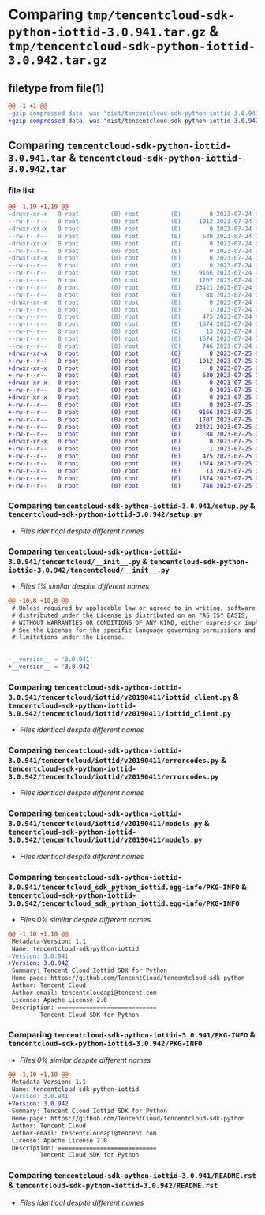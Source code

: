 # Comparing `tmp/tencentcloud-sdk-python-iottid-3.0.941.tar.gz` & `tmp/tencentcloud-sdk-python-iottid-3.0.942.tar.gz`

## filetype from file(1)

```diff
@@ -1 +1 @@
-gzip compressed data, was "dist/tencentcloud-sdk-python-iottid-3.0.941.tar", last modified: Mon Jul 24 00:38:52 2023, max compression
+gzip compressed data, was "dist/tencentcloud-sdk-python-iottid-3.0.942.tar", last modified: Tue Jul 25 04:20:06 2023, max compression
```

## Comparing `tencentcloud-sdk-python-iottid-3.0.941.tar` & `tencentcloud-sdk-python-iottid-3.0.942.tar`

### file list

```diff
@@ -1,19 +1,19 @@
-drwxr-xr-x   0 root         (0) root         (0)        0 2023-07-24 00:38:52.000000 tencentcloud-sdk-python-iottid-3.0.941/
--rw-r--r--   0 root         (0) root         (0)     1012 2023-07-24 00:38:52.000000 tencentcloud-sdk-python-iottid-3.0.941/setup.py
-drwxr-xr-x   0 root         (0) root         (0)        0 2023-07-24 00:38:52.000000 tencentcloud-sdk-python-iottid-3.0.941/tencentcloud/
--rw-r--r--   0 root         (0) root         (0)      630 2023-07-24 00:38:52.000000 tencentcloud-sdk-python-iottid-3.0.941/tencentcloud/__init__.py
-drwxr-xr-x   0 root         (0) root         (0)        0 2023-07-24 00:38:52.000000 tencentcloud-sdk-python-iottid-3.0.941/tencentcloud/iottid/
--rw-r--r--   0 root         (0) root         (0)        0 2023-07-24 00:38:52.000000 tencentcloud-sdk-python-iottid-3.0.941/tencentcloud/iottid/__init__.py
-drwxr-xr-x   0 root         (0) root         (0)        0 2023-07-24 00:38:52.000000 tencentcloud-sdk-python-iottid-3.0.941/tencentcloud/iottid/v20190411/
--rw-r--r--   0 root         (0) root         (0)        0 2023-07-24 00:38:52.000000 tencentcloud-sdk-python-iottid-3.0.941/tencentcloud/iottid/v20190411/__init__.py
--rw-r--r--   0 root         (0) root         (0)     9166 2023-07-24 00:38:52.000000 tencentcloud-sdk-python-iottid-3.0.941/tencentcloud/iottid/v20190411/iottid_client.py
--rw-r--r--   0 root         (0) root         (0)     1707 2023-07-24 00:38:52.000000 tencentcloud-sdk-python-iottid-3.0.941/tencentcloud/iottid/v20190411/errorcodes.py
--rw-r--r--   0 root         (0) root         (0)    23421 2023-07-24 00:38:52.000000 tencentcloud-sdk-python-iottid-3.0.941/tencentcloud/iottid/v20190411/models.py
--rw-r--r--   0 root         (0) root         (0)       88 2023-07-24 00:38:52.000000 tencentcloud-sdk-python-iottid-3.0.941/setup.cfg
-drwxr-xr-x   0 root         (0) root         (0)        0 2023-07-24 00:38:52.000000 tencentcloud-sdk-python-iottid-3.0.941/tencentcloud_sdk_python_iottid.egg-info/
--rw-r--r--   0 root         (0) root         (0)        1 2023-07-24 00:38:52.000000 tencentcloud-sdk-python-iottid-3.0.941/tencentcloud_sdk_python_iottid.egg-info/dependency_links.txt
--rw-r--r--   0 root         (0) root         (0)      475 2023-07-24 00:38:52.000000 tencentcloud-sdk-python-iottid-3.0.941/tencentcloud_sdk_python_iottid.egg-info/SOURCES.txt
--rw-r--r--   0 root         (0) root         (0)     1674 2023-07-24 00:38:52.000000 tencentcloud-sdk-python-iottid-3.0.941/tencentcloud_sdk_python_iottid.egg-info/PKG-INFO
--rw-r--r--   0 root         (0) root         (0)       13 2023-07-24 00:38:52.000000 tencentcloud-sdk-python-iottid-3.0.941/tencentcloud_sdk_python_iottid.egg-info/top_level.txt
--rw-r--r--   0 root         (0) root         (0)     1674 2023-07-24 00:38:52.000000 tencentcloud-sdk-python-iottid-3.0.941/PKG-INFO
--rw-r--r--   0 root         (0) root         (0)      746 2023-07-24 00:38:52.000000 tencentcloud-sdk-python-iottid-3.0.941/README.rst
+drwxr-xr-x   0 root         (0) root         (0)        0 2023-07-25 04:20:06.000000 tencentcloud-sdk-python-iottid-3.0.942/
+-rw-r--r--   0 root         (0) root         (0)     1012 2023-07-25 04:20:06.000000 tencentcloud-sdk-python-iottid-3.0.942/setup.py
+drwxr-xr-x   0 root         (0) root         (0)        0 2023-07-25 04:20:06.000000 tencentcloud-sdk-python-iottid-3.0.942/tencentcloud/
+-rw-r--r--   0 root         (0) root         (0)      630 2023-07-25 04:20:06.000000 tencentcloud-sdk-python-iottid-3.0.942/tencentcloud/__init__.py
+drwxr-xr-x   0 root         (0) root         (0)        0 2023-07-25 04:20:06.000000 tencentcloud-sdk-python-iottid-3.0.942/tencentcloud/iottid/
+-rw-r--r--   0 root         (0) root         (0)        0 2023-07-25 04:20:06.000000 tencentcloud-sdk-python-iottid-3.0.942/tencentcloud/iottid/__init__.py
+drwxr-xr-x   0 root         (0) root         (0)        0 2023-07-25 04:20:06.000000 tencentcloud-sdk-python-iottid-3.0.942/tencentcloud/iottid/v20190411/
+-rw-r--r--   0 root         (0) root         (0)        0 2023-07-25 04:20:06.000000 tencentcloud-sdk-python-iottid-3.0.942/tencentcloud/iottid/v20190411/__init__.py
+-rw-r--r--   0 root         (0) root         (0)     9166 2023-07-25 04:20:06.000000 tencentcloud-sdk-python-iottid-3.0.942/tencentcloud/iottid/v20190411/iottid_client.py
+-rw-r--r--   0 root         (0) root         (0)     1707 2023-07-25 04:20:06.000000 tencentcloud-sdk-python-iottid-3.0.942/tencentcloud/iottid/v20190411/errorcodes.py
+-rw-r--r--   0 root         (0) root         (0)    23421 2023-07-25 04:20:06.000000 tencentcloud-sdk-python-iottid-3.0.942/tencentcloud/iottid/v20190411/models.py
+-rw-r--r--   0 root         (0) root         (0)       88 2023-07-25 04:20:06.000000 tencentcloud-sdk-python-iottid-3.0.942/setup.cfg
+drwxr-xr-x   0 root         (0) root         (0)        0 2023-07-25 04:20:06.000000 tencentcloud-sdk-python-iottid-3.0.942/tencentcloud_sdk_python_iottid.egg-info/
+-rw-r--r--   0 root         (0) root         (0)        1 2023-07-25 04:20:06.000000 tencentcloud-sdk-python-iottid-3.0.942/tencentcloud_sdk_python_iottid.egg-info/dependency_links.txt
+-rw-r--r--   0 root         (0) root         (0)      475 2023-07-25 04:20:06.000000 tencentcloud-sdk-python-iottid-3.0.942/tencentcloud_sdk_python_iottid.egg-info/SOURCES.txt
+-rw-r--r--   0 root         (0) root         (0)     1674 2023-07-25 04:20:06.000000 tencentcloud-sdk-python-iottid-3.0.942/tencentcloud_sdk_python_iottid.egg-info/PKG-INFO
+-rw-r--r--   0 root         (0) root         (0)       13 2023-07-25 04:20:06.000000 tencentcloud-sdk-python-iottid-3.0.942/tencentcloud_sdk_python_iottid.egg-info/top_level.txt
+-rw-r--r--   0 root         (0) root         (0)     1674 2023-07-25 04:20:06.000000 tencentcloud-sdk-python-iottid-3.0.942/PKG-INFO
+-rw-r--r--   0 root         (0) root         (0)      746 2023-07-25 04:20:06.000000 tencentcloud-sdk-python-iottid-3.0.942/README.rst
```

### Comparing `tencentcloud-sdk-python-iottid-3.0.941/setup.py` & `tencentcloud-sdk-python-iottid-3.0.942/setup.py`

 * *Files identical despite different names*

### Comparing `tencentcloud-sdk-python-iottid-3.0.941/tencentcloud/__init__.py` & `tencentcloud-sdk-python-iottid-3.0.942/tencentcloud/__init__.py`

 * *Files 1% similar despite different names*

```diff
@@ -10,8 +10,8 @@
 # Unless required by applicable law or agreed to in writing, software
 # distributed under the License is distributed on an "AS IS" BASIS,
 # WITHOUT WARRANTIES OR CONDITIONS OF ANY KIND, either express or implied.
 # See the License for the specific language governing permissions and
 # limitations under the License.
 
 
-__version__ = '3.0.941'
+__version__ = '3.0.942'
```

### Comparing `tencentcloud-sdk-python-iottid-3.0.941/tencentcloud/iottid/v20190411/iottid_client.py` & `tencentcloud-sdk-python-iottid-3.0.942/tencentcloud/iottid/v20190411/iottid_client.py`

 * *Files identical despite different names*

### Comparing `tencentcloud-sdk-python-iottid-3.0.941/tencentcloud/iottid/v20190411/errorcodes.py` & `tencentcloud-sdk-python-iottid-3.0.942/tencentcloud/iottid/v20190411/errorcodes.py`

 * *Files identical despite different names*

### Comparing `tencentcloud-sdk-python-iottid-3.0.941/tencentcloud/iottid/v20190411/models.py` & `tencentcloud-sdk-python-iottid-3.0.942/tencentcloud/iottid/v20190411/models.py`

 * *Files identical despite different names*

### Comparing `tencentcloud-sdk-python-iottid-3.0.941/tencentcloud_sdk_python_iottid.egg-info/PKG-INFO` & `tencentcloud-sdk-python-iottid-3.0.942/tencentcloud_sdk_python_iottid.egg-info/PKG-INFO`

 * *Files 0% similar despite different names*

```diff
@@ -1,10 +1,10 @@
 Metadata-Version: 1.1
 Name: tencentcloud-sdk-python-iottid
-Version: 3.0.941
+Version: 3.0.942
 Summary: Tencent Cloud Iottid SDK for Python
 Home-page: https://github.com/TencentCloud/tencentcloud-sdk-python
 Author: Tencent Cloud
 Author-email: tencentcloudapi@tencent.com
 License: Apache License 2.0
 Description: ============================
         Tencent Cloud SDK for Python
```

### Comparing `tencentcloud-sdk-python-iottid-3.0.941/PKG-INFO` & `tencentcloud-sdk-python-iottid-3.0.942/PKG-INFO`

 * *Files 0% similar despite different names*

```diff
@@ -1,10 +1,10 @@
 Metadata-Version: 1.1
 Name: tencentcloud-sdk-python-iottid
-Version: 3.0.941
+Version: 3.0.942
 Summary: Tencent Cloud Iottid SDK for Python
 Home-page: https://github.com/TencentCloud/tencentcloud-sdk-python
 Author: Tencent Cloud
 Author-email: tencentcloudapi@tencent.com
 License: Apache License 2.0
 Description: ============================
         Tencent Cloud SDK for Python
```

### Comparing `tencentcloud-sdk-python-iottid-3.0.941/README.rst` & `tencentcloud-sdk-python-iottid-3.0.942/README.rst`

 * *Files identical despite different names*

